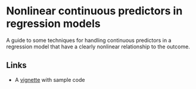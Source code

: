 # Nonlinear continuous predictors in regression models

A guide to some techniques for handling continuous predictors in a regression model that have a clearly nonlinear relationship to the outcome.

## Links

- A [vignette](https://kaplanas.github.io/nonlinear-predictors/nonlinear_predictors.html) with sample code

